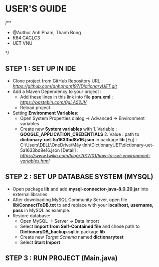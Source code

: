 # USER'S GUIDE

/**
 * @Author Anh Pham, Thanh Bong 
 * K64 CACLC3
 * UET VNU
 
 */

## STEP 1 : SET UP IN IDE
* Clone project from GitHub Repository URL : *https://github.com/anhpham197/DictionaryUET.git*
* Add a Maven Dependency to your project :
  * Add these lines in this link into file **pom.xml** : *https://pastebin.com/0gLA52JV*
  * Reload project.
* Setting **Environment Variables**:
  * Open System Properties dialog -> Advanced -> Environment variables
  * Create new **System variables** with 1. Variable : **GOOGLE_APPLICATION_CREDENTIALS**
                                         2. Value    : path to **dictionary-uet-5a1633bd8e16.json** in package **lib**
                                              [Eg] : C:\Users\DELL\OneDrive\Máy tính\DictionaryUET\dictionary-uet-5a1633bd8e16.json
                                          [Detail] : *https://www.twilio.com/blog/2017/01/how-to-set-environment-variables.html*
                                            
## STEP 2 : SET UP DATABASE SYSTEM (MYSQL)
* Open package **lib** and add **mysql-connector-java-8.0.20.jar** into external libraries.
* After downloading MySQL Community Server, open file **lib\ConnectToDB.txt** to and replace with your **localhost, username, pass** in MySQL as example.
* Restore database: 
  * Open MySQL -> Server -> Data Import
  * Select **Import from Self-Contained file** and chose path to **DictionaryDB_backup.sql** in package **lib**
  * Create new *Target Schema* named **dictionarytest** 
  * Select **Start Import**
 
## STEP 3 : RUN PROJECT (Main.java)
